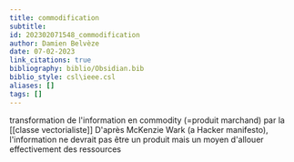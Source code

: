 ```yaml
---
title: commodification
subtitle:
id: 202302071548_commodification
author: Damien Belvèze
date: 07-02-2023
link_citations: true
bibliography: biblio/Obsidian.bib
biblio_style: csl\ieee.csl
aliases: []
tags: []
---
```


transformation de l'information en commodity (=produit marchand) par la [[classe vectorialiste]]
D'après McKenzie Wark (a Hacker manifesto), l'information ne devrait pas être un produit mais un moyen d'allouer effectivement des ressources




